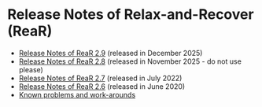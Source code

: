 # Release Notes of Relax-and-Recover (ReaR)

- [Release Notes of ReaR 2.9](rear29.md) (released in December 2025)
- [Release Notes of ReaR 2.8](rear28.md) (released in November 2025 - do not use please)
- [Release Notes of ReaR 2.7](rear27.md) (released in July 2022)
- [Release Notes of ReaR 2.6](rear26.md) (released in June 2020)
- [Known problems and work-arounds](knownproblems.md)
